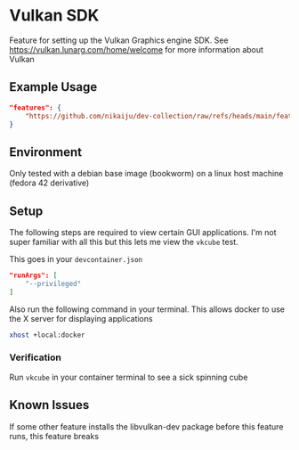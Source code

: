 # Vulkan SDK
Feature for setting up the Vulkan Graphics engine SDK. See https://vulkan.lunarg.com/home/welcome for more information about Vulkan

## Example Usage
```json
"features": {
    "https://github.com/nikaiju/dev-collection/raw/refs/heads/main/features/devcontainer-feature-vulkan-sdk.tgz": {}
}
```

## Environment

Only tested with a debian base image (bookworm) on a linux host machine (fedora 42 derivative)

## Setup

The following steps are required to view certain GUI applications. I'm not super familiar with all this but this lets me view the `vkcube` test.


This goes in your `devcontainer.json`
```json
"runArgs": [
    "--privileged"
]
```

Also run the following command in your terminal. This allows docker to use the X server for displaying applications
```sh
xhost +local:docker
```

### Verification
Run `vkcube` in your container terminal to see a sick spinning cube


## Known Issues
If some other feature installs the libvulkan-dev package before this feature runs, this feature breaks